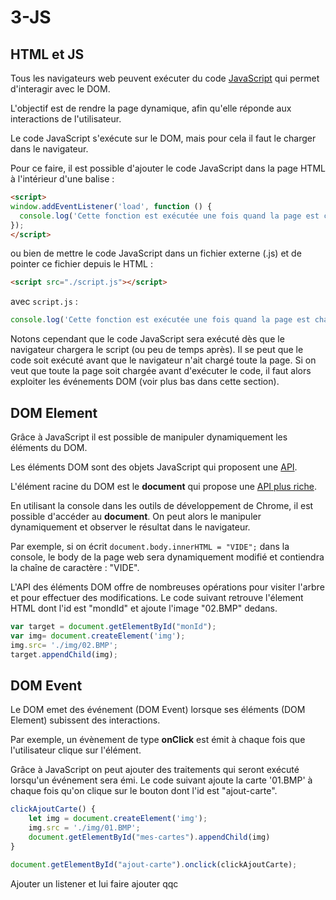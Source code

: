 # 3-JS

## HTML et JS

Tous les navigateurs web peuvent exécuter du code [JavaScript](./JavaScript.md) qui permet d'interagir avec le DOM.

L'objectif est de rendre la page dynamique, afin qu'elle réponde aux interactions de l'utilisateur.

Le code JavaScript s'exécute sur le DOM, mais pour cela il faut le charger dans le navigateur.

Pour ce faire, il est possible d'ajouter le code JavaScript dans la page HTML à l'intérieur d'une balise :

```html
<script>
window.addEventListener('load', function () {
  console.log('Cette fonction est exécutée une fois quand la page est chargée.');
});
</script>
```

ou bien de mettre le code JavaScript dans un fichier externe (.js) et de pointer ce fichier depuis le HTML :

```html
<script src="./script.js"></script>
```

avec `script.js` :

```javascript
console.log('Cette fonction est exécutée une fois quand la page est chargée.');
```
Notons cependant que le code JavaScript sera exécuté dès que le navigateur chargera le script (ou peu de temps après). Il se peut que le code soit exécuté avant que le navigateur n'ait chargé toute la page. Si on veut que toute la page soit chargée avant d'exécuter le code, il faut alors exploiter les événements DOM (voir plus bas dans cette section).


## DOM Element

Grâce à JavaScript il est possible de manipuler dynamiquement les éléments du DOM.

Les éléments DOM sont des objets JavaScript qui proposent une [API](https://www.w3schools.com/jsref/dom_obj_all.asp).

L'élément racine du DOM est le **document** qui propose une [API plus riche](https://www.w3schools.com/jsref/dom_obj_document.asp).

En utilisant la console dans les outils de développement de Chrome, il est possible d'accéder au **document**.
On peut alors le manipuler dynamiquement et observer le résultat dans le navigateur.

Par exemple, si on écrit ``document.body.innerHTML = "VIDE";`` dans la console, le body de la page web sera dynamiquement modifié et contiendra la chaîne de caractère : "VIDE".

L'API des éléments DOM offre de nombreuses opérations pour visiter l'arbre et pour effectuer des modifications. Le code suivant retrouve l'élement HTML dont l'id est "mondId" et ajoute l'image "02.BMP" dedans.

```javascript
var target = document.getElementById("monId");
var img= document.createElement('img');
img.src= './img/02.BMP';
target.appendChild(img);
```

## DOM Event

Le DOM emet des événement (DOM Event) lorsque ses éléments (DOM Element) subissent des interactions.

Par exemple, un évènement de type **onClick** est émit à chaque fois que l'utilisateur clique sur l'élément.

Grâce à JavaScript on peut ajouter des traitements qui seront exécuté lorsqu'un événement sera émi.
Le code suivant ajoute la carte '01.BMP' à chaque fois qu'on clique sur le bouton dont l'id est "ajout-carte".

```javascript
clickAjoutCarte() {
    let img = document.createElement('img');
    img.src = './img/01.BMP';
    document.getElementById("mes-cartes").appendChild(img)
}

document.getElementById("ajout-carte").onclick(clickAjoutCarte);
```

Ajouter un listener et lui faire ajouter qqc 
